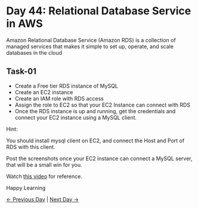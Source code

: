 # Day 44: Relational Database Service in AWS

Amazon Relational Database Service (Amazon RDS) is a collection of managed services that makes it simple to set up, operate, and scale databases in the cloud

## Task-01

- Create a Free tier RDS instance of MySQL
- Create an EC2 instance
- Create an IAM role with RDS access
- Assign the role to EC2 so that your EC2 Instance can connect with RDS
- Once the RDS instance is up and running, get the credentials and connect your EC2 instance using a MySQL client.

Hint:

You should install mysql client on EC2, and connect the Host and Port of RDS with this client.

Post the screenshots once your EC2 instance can connect a MySQL server, that will be a small win for you.

Watch [this video](https://youtu.be/MrA6Rk1Y82E) for reference.

Happy Learning

[← Previous Day](../day43/README.md) | [Next Day →](../day45/README.md)
